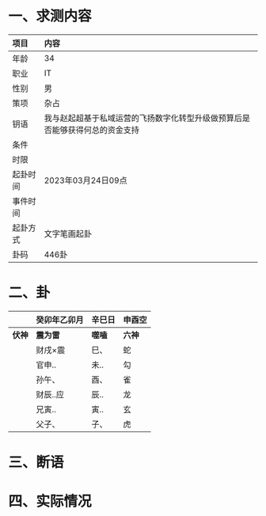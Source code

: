 # 一、求测内容
|项目|内容|
|:-|:-|
|年龄|34|
|职业|IT|
|性别|男|
|策项|杂占|
|钥语|我与赵起超基于私域运营的飞扬数字化转型升级做预算后是否能够获得何总的资金支持|
|条件||
|时限||
|起卦时间|2023年03月24日09点|
|事件时间||
|起卦方式|文字笔画起卦|
|卦码|446卦|

# 二、卦
||癸卯年乙卯月|辛巳日|申酉空|
|:-|:-|:-|:-|
|**伏神**|**震为雷**|**噬嗑**|**六神**|
||财戌×震|巳、|蛇|
||官申..|未..|勾|
||孙午、|酉、|雀|
||财辰..应|辰..|龙|
||兄寅..|寅..|玄|
||父子、|子、|虎|


# 三、断语

# 四、实际情况